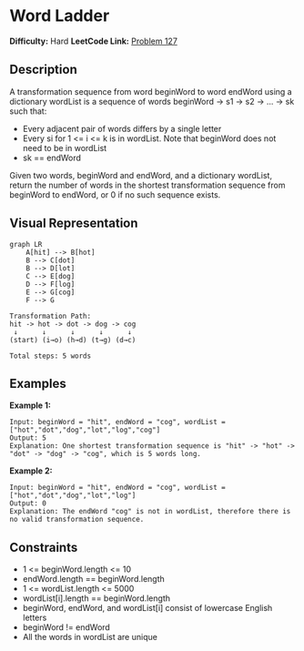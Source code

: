 # Word Ladder

**Difficulty:** Hard
**LeetCode Link:** [Problem 127](https://leetcode.com/problems/word-ladder/)

## Description
A transformation sequence from word beginWord to word endWord using a dictionary wordList is a sequence of words beginWord -> s1 -> s2 -> ... -> sk such that:
- Every adjacent pair of words differs by a single letter
- Every si for 1 <= i <= k is in wordList. Note that beginWord does not need to be in wordList
- sk == endWord

Given two words, beginWord and endWord, and a dictionary wordList, return the number of words in the shortest transformation sequence from beginWord to endWord, or 0 if no such sequence exists.

## Visual Representation

```mermaid
graph LR
    A[hit] --> B[hot]
    B --> C[dot]
    B --> D[lot]
    C --> E[dog]
    D --> F[log]
    E --> G[cog]
    F --> G
```

```
Transformation Path:
hit -> hot -> dot -> dog -> cog
 ↓      ↓      ↓      ↓      ↓
(start) (i→o) (h→d) (t→g) (d→c)

Total steps: 5 words
```

## Examples

**Example 1:**
```
Input: beginWord = "hit", endWord = "cog", wordList = ["hot","dot","dog","lot","log","cog"]
Output: 5
Explanation: One shortest transformation sequence is "hit" -> "hot" -> "dot" -> "dog" -> "cog", which is 5 words long.
```

**Example 2:**
```
Input: beginWord = "hit", endWord = "cog", wordList = ["hot","dot","dog","lot","log"]
Output: 0
Explanation: The endWord "cog" is not in wordList, therefore there is no valid transformation sequence.
```

## Constraints
- 1 <= beginWord.length <= 10
- endWord.length == beginWord.length
- 1 <= wordList.length <= 5000
- wordList[i].length == beginWord.length
- beginWord, endWord, and wordList[i] consist of lowercase English letters
- beginWord != endWord
- All the words in wordList are unique
